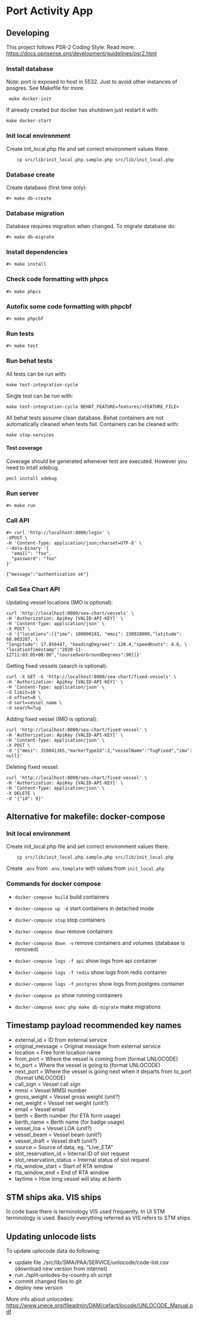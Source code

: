 # Port Activity App

## Developing

This project follows PSR-2 Coding Style.
Read more: https://docs.opnsense.org/development/guidelines/psr2.html

### Install database

Note: port is exposed to host in 5532. Just to avoid other instances of posgres. See Makefile for more.
```
 make docker-init
```

If already created but docker has shutdown just restart it with:
```
make docker-start
```

### Init local environment

Create init_local.php file and set correct environment values there.
```
	cp src/lib/init_local.php.sample.php src/lib/init_local.php
```

### Database create
Create database (first time only):
```
#> make db-create
```


### Database migration
Database requires migration when changed. To migrate database do:
```
#> make db-migrate
```

### Install dependencies
```
#> make install
```

### Check code formatting with phpcs
```
#> make phpcs
```

### Autofix some code formatting with phpcbf
```
#> make phpcbf
```

### Run tests
```
#> make test
```

### Run behat tests
All tests can be run with:

```
make test-integration-cycle
```

Single test can be run with:

```
make test-integration-cycle BEHAT_FEATURE=features/<FEATURE_FILE>
```

All behat tests assume clean database.
Behat containers are not automatically cleaned when tests fail.
Containers can be cleaned with:

```
make stop-services
```

#### Test coverage
Coverage should be generated whenever test are executed. However you need to intall xdebug.

```
pecl install xdebug
```


### Run server
```
#> make run
```

### Call API


```
#> curl 'http://localhost:8000/login' \
-XPOST \
-H 'Content-Type: application/json;charset=UTF-8' \
--data-binary '{
  "email": "foo",
  "password": "foo"
}'

{"message":"authentication ok"}
```

### Call Sea Chart API

Updating vessel locations (IMO is optional):
```
curl 'http://localhost:8000/sea-chart/vessels' \
-H 'Authorization: ApiKey [VALID-API-KEY]' \
-H 'Content-Type: application/json' \
-X POST \
-d '{"locations":[{"imo": 100000181, "mmsi": 230928000,"latitude": 60.803207, \
"longitude": 17.856447, "headingDegrees": 120.4,"speedKnots": 4.6, \
"locationTimestamp":"2020-11-12T12:03:05+00:00","courseOverGroundDegrees":90}]}'
```

Getting fixed vessels (search is optional):
```
curl -X GET -G 'http://localhost:8000/sea-chart/fixed-vessels' \
-H 'Authorization: ApiKey [VALID-API-KEY]' \
-H 'Content-Type: application/json' \
-d limit=10 \
-d offset=0 \
-d sort=vessel_name \
-d search=Tug
```

Adding fixed vessel (IMO is optional):
```
curl 'http://localhost:8000/sea-chart/fixed-vessel' \
-H 'Authorization: ApiKey [VALID-API-KEY]' \
-H 'Content-Type: application/json' \
-X POST \
-d '{"mmsi": 316041365,"markerTypeId":2,"vesselName":"TugFixed","imo": null}'
```

Deleting fixed vessel:
```
curl 'http://localhost:8000/sea-chart/fixed-vessel' \
-H 'Authorization: ApiKey [VALID-API-KEY]' \
-H 'Content-Type: application/json' \
-X DELETE \
-d '{"id": 9}'
```

## Alternative for makefile: docker-compose

### Init local environment

Create init_local.php file and set correct environment values there.
```
	cp src/lib/init_local.php.sample.php src/lib/init_local.php
```

Create `.env` from `.env.template` with values from `init_local.php`

### Commands for docker compose
- `docker-compose build` build containers
- `docker-compose up -d` start containers in detached mode
- `docker-compose stop` stop containers
- `docker-compose down` remove containers
- `docker-compose down -v` remove containers and volumes (database is removed)
- `docker-compose logs -f api` show logs from api container
- `docker-compose logs -f redis` show logs from redis container
- `docker-compose logs -f postgres` show logs from postgres container
- `docker-compose ps` show running containers

- `docker-compose exec php make db-migrate` make migrations

## Timestamp payload recommended key names
- external_id = ID from external service
- original_message = Original message from external service
- location = Free form location name
- from_port = Where the vessel is coming from (format UNLOCODE)
- to_port = Where the vessel is going to (format UNLOCODE)
- next_port = Where the vessel is going next when it departs from to_port (format UNLOCODE)
- call_sign = Vessel call sign
- mmsi = Vessel MMSI number
- gross_weight = Vessel gross weight (unit?)
- net_weight = Vessel net weight (unit?)
- email = Vessel email
- berth = Berth number (for ETA form usage)
- berth_name = Berth name (for badge usage)
- vessel_loa = Vessel LOA (unit?)
- vessel_beam = Vessel beam (unit?)
- vessel_draft = Vessel draft (unit?)
- source = Source of data, eg. "Live_ETA"
- slot_reservation_id = Internal ID of slot request
- slot_reservation_status = Internal status of slot request
- rta_window_start = Start of RTA window
- rta_window_end = End of RTA window
- laytime = How long vessel will stay at berth

## STM ships aka. VIS ships

In code base there is terminology VIS used frequently. In UI STM terminology is used. Basicly everything referred as VIS refers to STM ships.


## Updating unlocode lists
To update uplocode data do following:
- update file ./src/lib/SMA/PAA/SERVICE/unlocode/code-list.csv  (download new version from internet)
- run ./split-unlodes-by-country.sh script
- commit changed files to git
- deploy new version

More info about unlocodes: https://www.unece.org/fileadmin/DAM/cefact/locode/UNLOCODE_Manual.pdf
